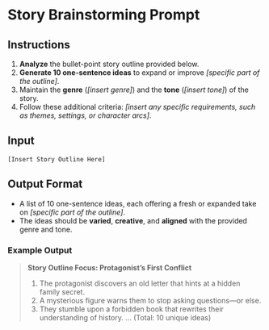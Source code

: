 # **Story Brainstorming Prompt**

## Instructions

1. **Analyze** the bullet-point story outline provided below.
2. **Generate 10 one-sentence ideas** to expand or improve *[specific part of the outline]*.
3. Maintain the **genre** (*[insert genre]*) and the **tone** (*[insert tone]*) of the story.
4. Follow these additional criteria: *[insert any specific requirements, such as themes, settings, or character arcs]*.

## Input

```text
[Insert Story Outline Here]
```

## Output Format

- A list of 10 one-sentence ideas, each offering a fresh or expanded take on *[specific part of the outline]*.
- The ideas should be **varied**, **creative**, and **aligned** with the provided genre and tone.

### Example Output

> **Story Outline Focus: Protagonist’s First Conflict**
>
> 1. The protagonist discovers an old letter that hints at a hidden family secret.
> 2. A mysterious figure warns them to stop asking questions—or else.
> 3. They stumble upon a forbidden book that rewrites their understanding of history.
> ...
> (Total: 10 unique ideas)
